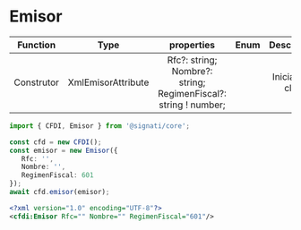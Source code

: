 # Emisor
| Function  | Type | properties | Enum | Descripcion |
| :---: |:---:| :---:|  :---:|  :---:|
| Construtor | XmlEmisorAttribute |  Rfc?: string; </br>Nombre?: string; </br>RegimenFiscal?: string ! number; | |  Inicializa la clase|

```ts
import { CFDI, Emisor } from '@signati/core';

const cfd = new CFDI();
const emisor = new Emisor({
   Rfc: '',
   Nombre: '',
   RegimenFiscal: 601
});
await cfd.emisor(emisor);
```
```xml
<?xml version="1.0" encoding="UTF-8"?>
<cfdi:Emisor Rfc="" Nombre="" RegimenFiscal="601"/>
```
